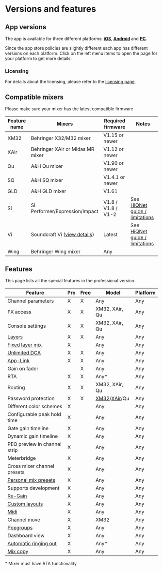 # Versions and features

## App versions
The app is available for three different platforms: **[iOS](platforms/ios.md)**, **[Android](platforms/android.md)** and **[PC](platforms/pc.md)**.

Since the app store policies are slightly different each app has different versions on each platform.
Click on the left menu items to open the page for your platform to get more details.

### Licensing
For details about the licensing, please refer to the [licensing page](license/overview.md).

## Compatible mixers
Please make sure your mixer has the latest compatible firmware

| Feature name | Mixers | Required firmware | Notes | 
| -- | -- | -- | -- |
| XM32 | Behringer X32/M32 mixer | V1.15 or newer | |
| XAir | Behringer XAir or Midas MR mixer | V1.12 or newer | |
| Qu | A&H Qu mixer | V1.90 or newer | |
| SQ | A&H SQ mixer | V1.4.1 or newer | |
| GLD | A&H GLD mixer | V1.61 | |
| Si | Si Performer/Expression/Impact | V1.8 / V1.8 / V1-2 | See [HiQNet guide / limitations](soundcraft/hiqnet.md)
| Vi | Soundcraft Vi ([view details](soundcraft/vi.md)) | Latest | See [HiQNet guide / limitations](soundcraft/hiqnet.md)
| Wing | Behringer Wing mixer | Any | |


## Features
This page lists all the special features in the professional version.

| Feature | Pro | Free | Model | Platform |
| ------ |  ------ | ------ | --- | --- |
| Channel parameters | X | X | Any | Any |
| FX access | X | X | XM32, XAir, Qu | Any |
| Console settings | X | X | XM32, XAir, Qu | Any |
| [Layers](layers.md)  | X | X | Any | Any |
| [Fixed layer mix](layers.md) | X | | Any | Any |
| [Unlimited DCA](layer-idcas.md) | X | X | Any | Any |
| [App-Link](app-link.md) | X | X | Any | Any |
| Gain on fader |  | X | Any | Any |
| RTA | X | X | Any\* | Any |
| Routing | X| X | XM32, XAir, Qu | Any |
| Password protection | X | X | [XM32](xm32/bus-password.md)/[XAir](xair/bus-password.md)/Qu | Any |
| Different color schemes | X | | Any | Any |
| Configurable peak hold time | X | | Any | Any |
| Gate gain timeline | X | | Any | Any |
| Dynamic gain timeline | X | | Any | Any |
| PEQ preview in channel strip | X | | Any | Any |
| Meterbridge | X | | Any | Any |
| Cross mixer channel presets | X | | Any | Any |
| [Personal mix presets](mix-presets.md) | X | | Any | Any |
| Supports development | X | | Any | Any |
| [Re-Gain](re-gain.md) | X | | Any | Any |
| [Custom layouts](custom-layouts.md) | X | | Any | Any |
| [Midi](midi.md) | X | | Any | Any |
| [Channel move](xm32/channel-move.md) | X | | XM32 | Any |
| [Popgroups](settings/user_session.md) | X | | Any | Any |
| Dashboard view | X | | Any | Any |
| [Automatic ringing out](feedback-detection.md) | X | | Any* | Any |
| [Mix copy](mix-copy.md) | X | | Any | Any |

\* Mixer must have RTA functionality
